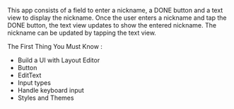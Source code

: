 This app consists of a field to enter a nickname, a DONE button and a text view to display the nickname. Once the user enters a nickname and tap the DONE button, the text view updates to show the entered nickname. The nickname can be updated by tapping the text view.

The First Thing You Must Know :
- Build a UI with Layout Editor
- Button
- EditText
- Input types
- Handle keyboard input
- Styles and Themes
